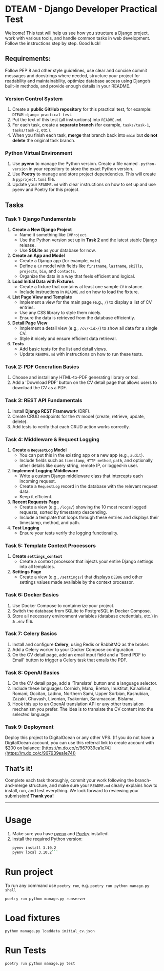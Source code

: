 # DTEAM - Django Developer Practical Test
Welcome! This test will help us see how you structure a Django project, work with various tools, and handle common tasks in web development. Follow the instructions step by step. Good luck!
## Requirements:
Follow PEP 8 and other style guidelines, use clear and concise commit messages and docstrings where needed, structure your project for readability and maintainability, optimize database access using Django’s built-in methods, and provide enough details in your README.
### Version Control System
1. Create a **public GitHub repository** for this practical test, for example: `DTEAM-django-practical-test`.
2. Put the text of this test (all instructions) into `README.md`.
3. For each task, create a **separate branch** (for example, `tasks/task-1`, `tasks/task-2`, etc.).
4. When you finish each task, **merge** that branch back into `main` but **do not delete** the original task branch.
### Python Virtual Environment
1. Use **pyenv** to manage the Python version. Create a file named `.python-version` in your repository to store the exact Python version.
2. Use **Poetry** to manage and store project dependencies. This will create a `pyproject.toml` file.
3. Update your `README.md` with clear instructions on how to set up and use pyenv and Poetry for this project.
## Tasks
### Task 1: Django Fundamentals
1. **Create a New Django Project**  
   - Name it something like `CVProject`.
   - Use the Python version set up in **Task 2** and the latest stable Django release.
   - Use **SQLite** as your database for now.
2. **Create an App and Model**  
   - Create a Django app (for example, `main`).
   - Define a `CV` model with fields like `firstname`, `lastname`, `skills`, `projects`, `bio`, and `contacts`.  
   - Organize the data in a way that feels efficient and logical.
3. **Load Initial Data with Fixtures**  
   - Create a fixture that contains at least one sample `CV` instance.
   - Include instructions in `README.md` on how to load the fixture.
4. **List Page View and Template**  
   - Implement a view for the main page (e.g., `/`) to display a list of CV entries.
   - Use any CSS library to style them nicely.
   - Ensure the data is retrieved from the database efficiently.
5. **Detail Page View**  
   - Implement a detail view (e.g., `/cv/<id>/`) to show all data for a single CV.
   - Style it nicely and ensure efficient data retrieval.
6. **Tests**  
   - Add basic tests for the list and detail views.
   - Update `README.md` with instructions on how to run these tests.
### Task 2: PDF Generation Basics
1. Choose and install any HTML-to-PDF generating library or tool.
2. Add a 'Download PDF' button on the CV detail page that allows users to download the CV as a PDF.
### Task 3: REST API Fundamentals
1. Install **Django REST Framework** (DRF).
2. Create CRUD endpoints for the `CV` model (create, retrieve, update, delete).
3. Add tests to verify that each CRUD action works correctly.
### Task 4: Middleware & Request Logging
1. **Create a `RequestLog` Model**  
   - You can put this in the existing app or a new app (e.g., `audit`).
   - Include fields such as `timestamp`, `HTTP method`, `path`, and optionally other details like query string, remote IP, or logged-in user.
2. **Implement Logging Middleware**  
   - Write a custom Django middleware class that intercepts each incoming request.
   - Create a `RequestLog` record in the database with the relevant request data.
   - Keep it efficient.
3. **Recent Requests Page**  
   - Create a view (e.g., `/logs/`) showing the 10 most recent logged requests, sorted by timestamp descending.
   - Include a template that loops through these entries and displays their timestamp, method, and path.
4. **Test Logging**  
   - Ensure your tests verify the logging functionality.
### Task 5: Template Context Processors
1. **Create `settings_context`**  
   - Create a context processor that injects your entire Django settings into all templates.
2. **Settings Page**  
   - Create a view (e.g., `/settings/`) that displays `DEBUG` and other settings values made available by the context processor.
### Task 6: Docker Basics
1. Use Docker Compose to containerize your project.
2. Switch the database from SQLite to PostgreSQL in Docker Compose.
3. Store all necessary environment variables (database credentials, etc.) in a `.env` file.
### Task 7: Celery Basics
1. Install and configure **Celery**, using Redis or RabbitMQ as the broker.
2. Add a Celery worker to your Docker Compose configuration.
3. On the CV detail page, add an email input field and a 'Send PDF to Email' button to trigger a Celery task that emails the PDF.
### Task 8: OpenAI Basics
1. On the CV detail page, add a 'Translate' button and a language selector.
2. Include these languages: Cornish, Manx, Breton, Inuktitut, Kalaallisut, Romani, Occitan, Ladino, Northern Sami, Upper Sorbian, Kashubian, Zazaki, Chuvash, Livonian, Tsakonian, Saramaccan, Bislama,
3. Hook this up to an OpenAI translation API or any other translation mechanism you prefer. The idea is to translate the CV content into the selected language.
### Task 9: Deployment
Deploy this project to DigitalOcean or any other VPS. (If you do not have a DigitalOcean account, you can use this referral link to create account with $200 on balance:  [https://m.do.co/c/967939ea1e74](https://m.do.co/c/967939ea1e74))
## **That’s it!**
Complete each task thoroughly, commit your work following the branch-and-merge structure, and make sure your `README.md` clearly explains how to install, run, and test everything. We look forward to reviewing your submission!
**Thank you!**

---
# Usage
1. Make sure you have [pyenv](https://github.com/pyenv/pyenv) and [Poetry](https://python-poetry.org/) installed.
2. Install the required Python version:
   ```bash
   pyenv install 3.10.2
   pyenv local 3.10.2```

# Run project
To run any command use `poetry run`, e.g. `poetry run python manage.py shell`

`poetry run python manage.py runserver`

# Load fixtures
`python manage.py loaddata initial_cv.json`

# Run Tests
`poetry run python manage.py test`
